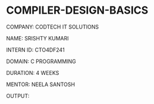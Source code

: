 # COMPILER-DESIGN-BASICS

COMPANY: CODTECH IT SOLUTIONS

NAME: SRISHTY KUMARI

INTERN ID: CTO4DF241

DOMAIN: C PROGRAMMING

DURATION: 4 WEEKS

MENTOR: NEELA SANTOSH

OUTPUT:
